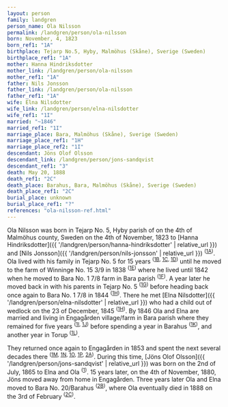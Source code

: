 ```yaml
---
layout: person
family: landgren
person_name: Ola Nilsson
permalink: /landgren/person/ola-nilsson
born: November, 4, 1823
born_ref1: "1A"
birthplace: Tejarp No.5, Hyby, Malmöhus (Skåne), Sverige (Sweden)
birthplace_ref1: "1A"
mother: Hanna Hindriksdotter
mother_link: /landgren/person/ola-nilsson
mother_ref1: "1A"
father: Nils Jonsson
father_link: /landgren/person/ola-nilsson
father_ref1: "1A"
wife: Elna Nilsdotter
wife_link: /landgren/person/elna-nilsdotter
wife_ref1: "1I"
married: "~1846"
married_ref1: "1I"
marriage_place: Bara, Malmöhus (Skåne), Sverige (Sweden)
marriage_place_ref1: "1H"
marriage_place_ref2: "1I"
descendant: Jöns Olof Olsson
descendant_link: /landgren/person/jons-sandqvist
descendant_ref1: "3"
death: May 20, 1888
death_ref1: "2C"
death_place: Barahus, Bara, Malmöhus (Skåne), Sverige (Sweden)
death_place_ref1: "2C"
burial_place: unknown
burial_place_ref1: "?"
references: "ola-nilsson-ref.html"
---
```

Ola Nilsson was born in Tejarp No. 5, Hyby parish of on the 4th of Malmöhus county, Sweden on the 4th of November, 1823 to [Hanna Hindriksdotter]({{ '/landgren/person/hanna-hindriksdotter' | relative_url }}) and [Nils Jonsson]({{ '/landgren/person/nils-jonsson' | relative_url }}) <sup>([1A](#1A))</sup>. Ola lived with his family in Tejarp No. 5 for 15 years <sup>([1B](#1B), [1C](#1C), [1D](#1D))</sup> until he moved to the farm of Winninge No. 15 3/9 in 1838 <sup>([1E](#1E))</sup> where he lived until 1842 when he moved to Bara No. 1 7/8 farm in Bara parish <sup>([1F](#1F))</sup>. A year later he moved back in with his parents in Tejarp No. 5 <sup>([1G](#1G))</sup> before heading back once again to Bara No. 1 7/8 in 1844 <sup>([1H](#1H))</sup>. There he met [Elna Nilsdotter]({{ '/landgren/person/elna-nilsdotter' | relative_url }}) who had a child out of wedlock on the 23 of December, 1845 <sup>([1H](#1H))</sup>. By 1846 Ola and Elna are married and living in Engagården village/farm in Bara parish where they remained for five years <sup>([1I](#1I), [1J](#1J))</sup> before spending a year in Barahus <sup>([1K](#1K))</sup>, and another year in Torup <sup>([1L](#1L))</sup>.

They returned once again to Engagården in 1853 and spent the next several decades there <sup>([1M](#1M), [1N](#1N), [1O](#1O), [1P](#1P), [2A](#2A))</sup>. During this time, [Jöns Olof Olsson]({{ '/landgren/person/jons-sandqvist' | relative_url }}) was born on the 2nd of July, 1865 to Elna and Ola <sup>([1](#1))</sup>. 15 years later, on the 4th of November, 1880, Jöns moved away from home in Engagården. Three years later Ola and Elna moved to Bara No. 20/Barahus <sup>([2B](#2B))</sup>, where Ola eventually died in 1888 on the 3rd of February <sup>([2C](#2C))</sup>.
